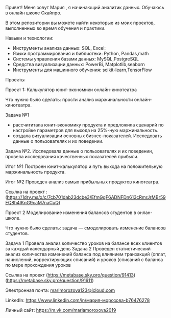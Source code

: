 Привет! Меня зовут Мария , я начинающий аналитик данных. Обучаюсь в онлайн школе Скайпро.

В этом репозитории вы можете найти некоторые из моих проектов, выполненных во время обучения и практики.

Навыки и технологии:

- Инструменты анализа данных: SQL, Excel:
- Языки программирования и библиотеки: Python, Pandas,math
- Системы управления базами данных: MySQL,PostgreSQL
- Средства визуализации данных: PowerBi, Matplotlib,seaborn
- Инструменты для машинного обучения: scikit-learn,TensorFlow

Проекты

Проект 1: Калькулятор юнит-экономики онлайн-кинотеатра

Что нужно было сделать: прости анализ маржинальности онлайн-кинотеатра.

Задача №1
 - рассчититала юнит-экономику продукта и предложила сценарий по настройке параметров для выхода на 25%-ную маржинальность.
 - создала визуализации основных бизнес-показателей.
 Исследовать данные о пользователях и их поведении.
    
Задача №2.
 Исследовала данные о пользователях и их поведении, провела исследования качественных показателей прибыли.

 Итог №1
   Построен юнит-калькулятор и путь выхода на положительную маржинальность продукта.
   
 Итог №2
   Проведен анализ самых прибыльных продуктов кинотеатра.

   Ссылка на проект :   (https://1drv.ms/x/c/7cb701dab23dcbe3/EfmGgF6ADNFDn613cRmrJrMBr59EQ8h4IKnG9caM7naCuQ)

Проект 2 Моделирование изменения балансов студентов в онлан-школе.

Что нужно было сделать:
    задача — смоделировать изменение балансов студентов. 

Задача 1
 Провела анализ количество уроков на балансе всех клиентов за каждый календарный день
 Задача 2
 Проведен статистический анализ  количества изменений баланса под влиянием транзакций (оплат, начислений, корректирующих списаний) и уроков (списаний с баланса по мере прохождения уроков

Ссылка на проект   (https://metabase.sky.pro/question/91413)       (https://metabase.sky.pro/question/91611)


Электронная почта: marimorozova123@icloud.com

LinkedIn: https://www.linkedin.com/in/мария-морозова-b76476278

Личный сайт: https://m.vk.com/mariamoroxova2019
